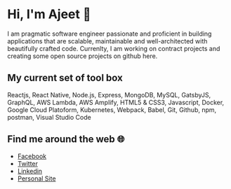 # Hi, I'm Ajeet 👋

I am pragmatic software engineer passionate and proficient in building applications that are scalable, maintainable and well-architected with beautifully crafted code. Currenlty, I am working on contract projects and creating some open source projects on github here. 

## My current set of tool box
Reactjs, React Native, Node.js, Express, MongoDB, MySQL, GatsbyJS, GraphQL, AWS Lambda, AWS Amplify, HTML5 & CSS3, Javascript, Docker, Google Cloud Platoform, Kubernetes, Webpack, Babel, Git, Github, npm, postman, Visual Studio Code

## Find me around the web :globe_with_meridians:
- [Facebook](https://www.facebook.com/chaulagain.ajeet) 
- [Twitter](https://twitter.com/ajeetsweb) 
- [Linkedin](https://www.linkedin.com/in/ajeet-chaulagain/) 
- [Personal Site](https://ajeetchaulagain.com/)

